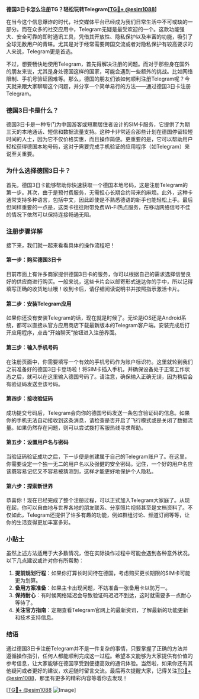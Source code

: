 **德国3日卡怎么注册TG？轻松玩转Telegram[[TG💪+ @esim1088](https://t.me/s/esim1088)]**

在当今这个信息爆炸的时代，社交媒体平台已经成为我们日常生活中不可或缺的一部分。而在众多的社交应用中，Telegram无疑是最受欢迎的一个。这款功能强大、安全可靠的即时通讯工具，凭借其开放性、隐私保护以及丰富的功能，吸引了全球无数用户的青睐。尤其是对于经常需要跨国交流或者对隐私保护有较高要求的人来说，Telegram更是首选。

不过，想要畅快地使用Telegram，首先得解决注册的问题。而对于那些身在国外的朋友来说，尤其是身处德国这样的国家，可能会遇到一些额外的挑战。比如网络限制、手机号验证困难等。那么，德国的朋友们该如何顺利注册Telegram呢？今天就来跟大家聊聊这个问题，并分享一个简单易行的方法——通过德国3日卡注册Telegram。

### 德国3日卡是什么？

德国3日卡是一种专门为中国游客或短期居住者设计的SIM卡服务，它提供了为期三天的本地通话、短信和数据流量支持。这种卡非常适合那些计划在德国停留较短时间的人士，因为它不仅价格实惠，而且操作简便。更重要的是，它可以帮助用户轻松获得德国本地号码，这对于需要完成手机验证的应用程序（如Telegram）来说至关重要。

### 为什么选择德国3日卡？

首先，德国3日卡能够帮助你快速获取一个德国本地号码，这是注册Telegram的第一步。其次，由于是预付费服务，无需担心长期合约带来的麻烦。此外，这种卡通常支持多种语言，包括中文，因此即使是不熟悉德语的新手也能轻松上手。最后但同样重要的一点是，这类卡往往附带免费Wi-Fi热点服务，在移动网络信号不佳的情况下依然可以保持连接畅通无阻。

### 注册步骤详解

接下来，我们就一起来看看具体的操作流程吧！

#### 第一步：购买德国3日卡
目前市面上有许多商家提供德国3日卡的服务，你可以根据自己的需求选择信誉良好的供应商进行购买。一般来说，这些卡片会以邮寄形式送达你的手中，所以记得填写正确的收货地址哦！收到卡后，请仔细阅读说明书并按照指示激活卡片。

#### 第二步：安装Telegram应用
如果你还没有安装Telegram的话，现在就是时候了。无论是iOS还是Android系统，都可以直接从官方应用商店下载最新版本的Telegram客户端。安装完成后打开应用程序，点击“开始聊天”按钮进入注册界面。

#### 第三步：输入手机号码
在注册页面中，你需要填写一个有效的手机号码作为账户标识符。这里就轮到我们之前准备好的德国3日卡登场啦！将SIM卡插入手机，并确保设备处于正常工作状态之后，就可以在这里输入德国号码了。请注意，确保输入正确无误，因为稍后会有验证码发送至该号码。

#### 第四步：接收验证码
成功提交号码后，Telegram会向你的德国号码发送一条包含验证码的信息。如果你的手机无法自动接收到这条消息，请检查是否开启了飞行模式或是关闭了数据流量。如果仍然存在问题，则可以尝试拨打客服热线寻求帮助。

#### 第五步：设置用户名与密码
当验证码验证成功之后，下一步便是创建属于自己的Telegram账户了。在这里，你需要设定一个独一无二的用户名以及强健的安全密码。记住，一个好的用户名应该既容易记忆又不容易被猜测到，这样才能更好地保护个人隐私。

#### 第六步：探索新世界
恭喜你！现在已经完成了整个注册过程，可以正式加入Telegram大家庭了。从现在起，你可以自由地与世界各地的朋友联系、分享照片视频甚至是文档资料了。不仅如此，Telegram还提供了许多有趣的功能，例如群组讨论、频道订阅等等，让你的生活变得更加丰富多彩。

### 小贴士
虽然上述方法适用于大多数情况，但在实际操作过程中可能会遇到各种意外状况。以下几点建议或许对你有所帮助：

1. **提前规划行程**：如果你打算长时间待在德国，考虑购买更长期限的SIM卡可能更为划算。
2. **备用方案准备**：如果主卡出现问题，不妨准备一张备用卡以防万一。
3. **保持耐心**：有时候网络延迟会导致验证码迟迟不到达，这时就需要多一点耐心等待了。
4. **关注官方指南**：定期查看Telegram官网上的最新资讯，了解最新的功能更新和技术支持信息。

### 结语

通过德国3日卡注册Telegram并不是一件复杂的事情，只要掌握了正确的方法并遵循操作指引，任何人都能顺利完成这一过程。希望本文能够为大家提供有价值的参考信息，让大家能够在德国享受到便捷高效的通讯体验。当然啦，如果你还有其他疑问或者更好的建议，欢迎随时留言交流。最后再次提醒大家，记得关注[TG💪+ @esim1088](https://t.me/s/esim1088)，那里有更多的精彩内容等着你去发现！

[[TG💪+ @esim1088](https://t.me/s/esim1088) ![Image](https://i.postimg.cc/4NQfJmqS/Snipaste-2025-05-13-00-14-12.png)]